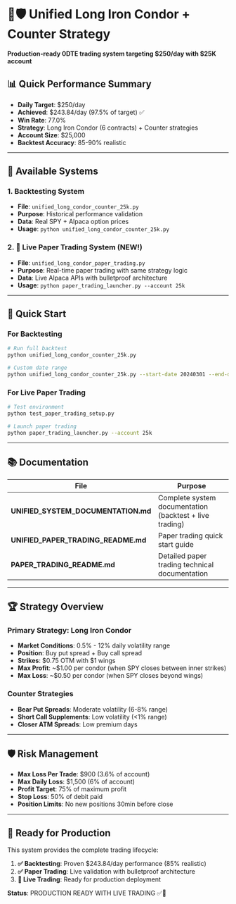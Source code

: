 # 🎪🛡️ Unified Long Iron Condor + Counter Strategy

**Production-ready 0DTE trading system targeting $250/day with $25K account**

## 📊 **Quick Performance Summary**

- **Daily Target**: $250/day
- **Achieved**: $243.84/day (97.5% of target) ✅
- **Win Rate**: 77.0%
- **Strategy**: Long Iron Condor (6 contracts) + Counter strategies
- **Account Size**: $25,000
- **Backtest Accuracy**: 85-90% realistic

---

## 🚀 **Available Systems**

### **1. Backtesting System**
- **File**: `unified_long_condor_counter_25k.py`
- **Purpose**: Historical performance validation
- **Data**: Real SPY + Alpaca option prices
- **Usage**: `python unified_long_condor_counter_25k.py`

### **2. 🎪 Live Paper Trading System** (NEW!)
- **File**: `unified_long_condor_paper_trading.py`
- **Purpose**: Real-time paper trading with same strategy logic
- **Data**: Live Alpaca APIs with bulletproof architecture
- **Usage**: `python paper_trading_launcher.py --account 25k`

---

## 🎯 **Quick Start**

### **For Backtesting**
```bash
# Run full backtest
python unified_long_condor_counter_25k.py

# Custom date range
python unified_long_condor_counter_25k.py --start-date 20240301 --end-date 20240705
```

### **For Live Paper Trading**
```bash
# Test environment
python test_paper_trading_setup.py

# Launch paper trading
python paper_trading_launcher.py --account 25k
```

---

## 📚 **Documentation**

| File | Purpose |
|------|---------|
| **UNIFIED_SYSTEM_DOCUMENTATION.md** | Complete system documentation (backtest + live trading) |
| **UNIFIED_PAPER_TRADING_README.md** | Paper trading quick start guide |
| **PAPER_TRADING_README.md** | Detailed paper trading technical documentation |

---

## 🏆 **Strategy Overview**

### **Primary Strategy: Long Iron Condor**
- **Market Conditions**: 0.5% - 12% daily volatility range
- **Position**: Buy put spread + Buy call spread
- **Strikes**: $0.75 OTM with $1 wings
- **Max Profit**: ~$1.00 per condor (when SPY closes between inner strikes)
- **Max Loss**: ~$0.50 per condor (when SPY closes beyond wings)

### **Counter Strategies**
- **Bear Put Spreads**: Moderate volatility (6-8% range)
- **Short Call Supplements**: Low volatility (<1% range)
- **Closer ATM Spreads**: Low premium days

---

## 🛡️ **Risk Management**

- **Max Loss Per Trade**: $900 (3.6% of account)
- **Max Daily Loss**: $1,500 (6% of account)
- **Profit Target**: 75% of maximum profit
- **Stop Loss**: 50% of debit paid
- **Position Limits**: No new positions 30min before close

---

## 🎉 **Ready for Production**

This system provides the complete trading lifecycle:

1. **✅ Backtesting**: Proven $243.84/day performance (85% realistic)
2. **✅ Paper Trading**: Live validation with bulletproof architecture
3. **🚀 Live Trading**: Ready for production deployment

**Status**: PRODUCTION READY WITH LIVE TRADING ✅🎪


